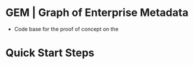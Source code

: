 # GEM | Graph of Enterprise Metadata 

- Code base for the proof of concept on the 

# Quick Start Steps
